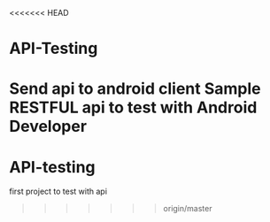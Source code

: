<<<<<<< HEAD
# API-Testing
Send api to android client
Sample RESTFUL api to test with Android Developer 
=======
# API-testing
first project to test with api
>>>>>>> origin/master

